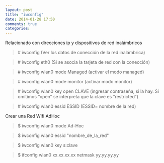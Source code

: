 ```yaml
---
layout: post
title: "iwconfig"
date: 2014-01-28 17:50
comments: true
categories: 
---
```

Relacionado con direcciones ip y dispositivos de red inalámbricos 

>\# iwconfig (Ver los datos de conección de la red inalámbrica)

>\# iwconfig eth0 (Si se asocia la tarjeta de red con la conección)

>\# iwconfig wlan0 mode Managed  (activar el modo managed)

>\# iwconfig wlan0 mode monitor (activar modo monitor)

>\# iwconfig wlan0 key open CLAVE  (ingresar contraseña, si la hay. Si omitimos “open” se interpreta que la clave es “restricted”)

>\# iwconfig wlan0 essid ESSID (ESSID= nombre de la red)

Crear una Red Wifi AdHoc 

>$ iwconfig wlan0 mode Ad-Hoc 

>$ iwconfig wlan0 essid "nombre_de_la_red" 

>$ iwconfig wlan0 key s:clave 

>$ ifconfig wlan0 xx.xx.xx.xx netmask yy.yy.yy.yy

